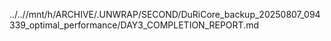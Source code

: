 ../..//mnt/h/ARCHIVE/.UNWRAP/SECOND/DuRiCore_backup_20250807_094339_optimal_performance/DAY3_COMPLETION_REPORT.md